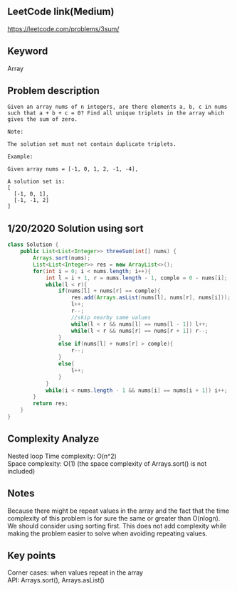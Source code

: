 ## LeetCode link(Medium)
https://leetcode.com/problems/3sum/

## Keyword
Array

## Problem description
```
Given an array nums of n integers, are there elements a, b, c in nums such that a + b + c = 0? Find all unique triplets in the array which gives the sum of zero.

Note:

The solution set must not contain duplicate triplets.

Example:

Given array nums = [-1, 0, 1, 2, -1, -4],

A solution set is:
[
  [-1, 0, 1],
  [-1, -1, 2]
]
```
## 1/20/2020 Solution using sort

```java
class Solution {
    public List<List<Integer>> threeSum(int[] nums) {
        Arrays.sort(nums);
        List<List<Integer>> res = new ArrayList<>();
        for(int i = 0; i < nums.length; i++){
            int l = i + 1, r = nums.length - 1, comple = 0 - nums[i];
            while(l < r){
                if(nums[l] + nums[r] == comple){
                    res.add(Arrays.asList(nums[l], nums[r], nums[i]));
                    l++;
                    r--;
                    //skip nearby same values
                    while(l < r && nums[l] == nums[l - 1]) l++;
                    while(l < r && nums[r] == nums[r + 1]) r--;
                }
                else if(nums[l] + nums[r] > comple){
                    r--;
                }
                else{
                    l++;
                }
            }
            while(i < nums.length - 1 && nums[i] == nums[i + 1]) i++;
        }
        return res;
    }
}
```

## Complexity Analyze
Nested loop
Time complexity: O(n^2)\
Space complexity: O(1) (the space complexity of Arrays.sort() is not included)

## Notes
Because there might be repeat values in the array and the fact that the time complexity of this problem is for sure the same or greater than O(nlogn).\
We should consider using sorting first. This does not add complexity while making the problem easier to solve when avoiding repeating values.

## Key points
Corner cases: when values repeat in the array\
API: Arrays.sort(), Arrays.asList()
